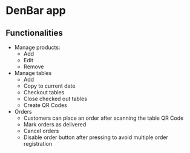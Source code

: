 # DenBar app

## Functionalities

- Manage products:
  - Add
  - Edit
  - Remove
- Manage tables
  - Add
  - Copy to current date
  - Checkout tables
  - Close checked out tables
  - Create QR Codes
- Orders
  - Customers can place an order after scanning the table QR Code
  - Mark orders as delivered
  - Cancel orders
  - Disable order button after pressing to avoid multiple order registration
